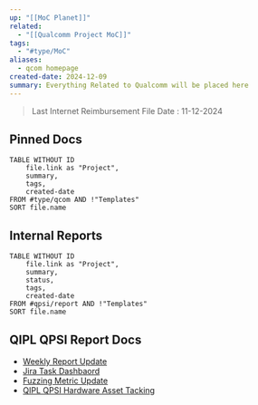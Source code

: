 ```yaml
---
up: "[[MoC Planet]]"
related:
  - "[[Qualcomm Project MoC]]"
tags:
  - "#type/MoC"
aliases:
  - qcom homepage
created-date: 2024-12-09
summary: Everything Related to Qualcomm will be placed here
---
```


> Last Internet Reimbursement File Date : 11-12-2024

## Pinned Docs

```dataview
TABLE WITHOUT ID
	file.link as "Project",
	summary,
	tags,
	created-date
FROM #type/qcom AND !"Templates"
SORT file.name
```

## Internal Reports

```dataview
TABLE WITHOUT ID
	file.link as "Project",
	summary,
	status,
	tags,
	created-date
FROM #qpsi/report AND !"Templates"
SORT file.name
```

## QIPL QPSI Report Docs

- [Weekly Report Update](https://confluence.qualcomm.com/confluence/display/QPSIFT/Weekly+Report)
- [Jira Task Dashbaord](https://jira-dc.qualcomm.com/jira/projects/QPSIFUZZIN/issues/QPSIFUZZIN-13?filter=allissues)
- [Fuzzing Metric Update](https://confluence.qualcomm.com/confluence/display/QPSIFT/Fuzzing+Projects:+Insights)
- [QIPL QPSI Hardware Asset Tacking](https://confluence.qualcomm.com/confluence/display/QPSIFT/List+of+Lab+PCs+and+Usage)
